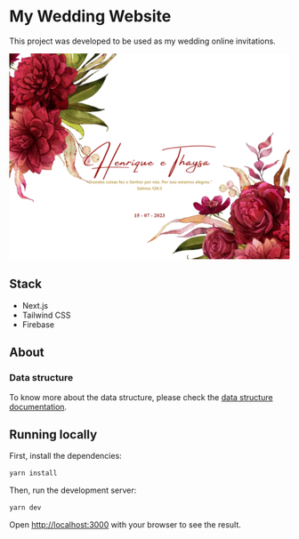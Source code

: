 # My Wedding Website

This project was developed to be used as my wedding online invitations.

![My Wedding Website](./docs/images/home-screenshot.png)

## Stack

- Next.js
- Tailwind CSS
- Firebase

## About

### Data structure

To know more about the data structure, please check the [data structure documentation](./docs/data-structure.md).

## Running locally

First, install the dependencies:

```bash
yarn install
```

Then, run the development server:

```bash
yarn dev
```

Open [http://localhost:3000](http://localhost:3000) with your browser to see the result.
